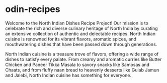 # odin-recipes

Welcome to the North Indian Dishes Recipe Project! Our mission is to celebrate the rich and diverse culinary heritage of North India by curating an extensive collection of authentic and delectable recipes. North Indian cuisine is renowned for its vibrant flavors, aromatic spices, and mouthwatering dishes that have been passed down through generations.

North Indian cuisine is a treasure trove of flavors, offering a wide range of dishes to satisfy every palate. From creamy and aromatic curries like Butter Chicken and Paneer Tikka Masala to savory snacks like Samosas and Chaats, and from fluffy naan bread to heavenly desserts like Gulab Jamun and Jalebi, North Indian cuisine has something for everyone.